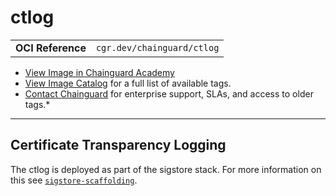 <!--monopod:start-->
# ctlog
| | |
| - | - |
| **OCI Reference** | `cgr.dev/chainguard/ctlog` |


* [View Image in Chainguard Academy](https://edu.chainguard.dev/chainguard/chainguard-images/reference/ctlog/overview/)
* [View Image Catalog](https://console.enforce.dev/images/catalog) for a full list of available tags.
* [Contact Chainguard](https://www.chainguard.dev/chainguard-images) for enterprise support, SLAs, and access to older tags.*

---
<!--monopod:end-->

<!--body:start-->
## Certificate Transparency Logging

The ctlog is deployed as part of the sigstore stack.  For more information
on this see [`sigstore-scaffolding`](../sigstore-scaffolding/).
<!--body:end-->